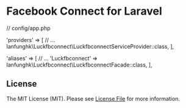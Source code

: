 # Facebook Connect for Laravel

// config/app.php

'providers' => [
    // ...
    Ianfunghk\Luckfbconnect\LuckfbconnectServiceProvider::class,
],

'aliases' => [
    // ...
    'Luckfbconnect' => Ianfunghk\Luckfbconnect\LuckfbconnectFacade::class,
],

## License

The MIT License (MIT). Please see [License File](LICENSE.md) for more information.
